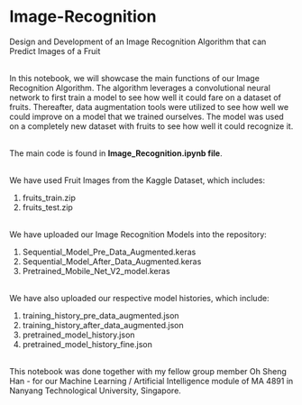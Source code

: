 # Image-Recognition
Design and Development of an Image Recognition Algorithm that can Predict Images of a Fruit

<br/>In this notebook, we will showcase the main functions of our Image Recognition Algorithm. The algorithm leverages a convolutional neural network to first train a model to see how well it could fare on a dataset of fruits. Thereafter, data augmentation tools were utilized to see how well we could improve on a model that we trained ourselves. The model was used on a completely new dataset with fruits to see how well it could recognize it.

<br/>The main code is found in <b>Image_Recognition.ipynb file</b>.

<br/>We have used Fruit Images from the Kaggle Dataset, which includes:

1. fruits_train.zip
2. fruits_test.zip

<br/>We have uploaded our Image Recognition Models into the repository:

1. Sequential_Model_Pre_Data_Augmented.keras
2. Sequential_Model_After_Data_Augmented.keras
3. Pretrained_Mobile_Net_V2_model.keras

<br/>We have also uploaded our respective model histories, which include:

1. training_history_pre_data_augmented.json
2. training_history_after_data_augmented.json
3. pretrained_model_history.json
4. pretrained_model_history_fine.json

<br/>This notebook was done together with my fellow group member Oh Sheng Han - for our Machine Learning / Artificial Intelligence module of MA 4891 in Nanyang Technological University, Singapore.
